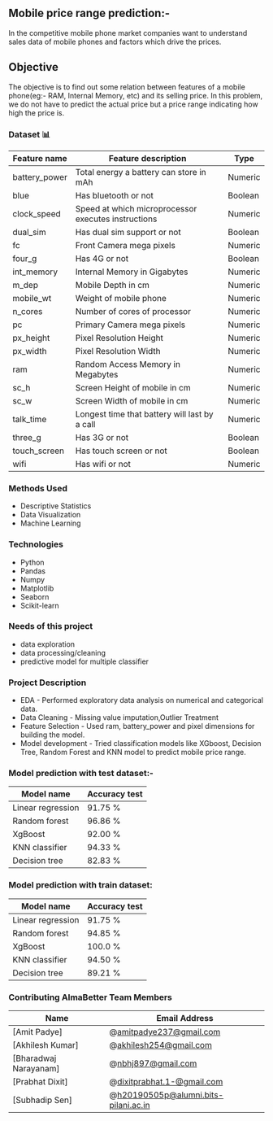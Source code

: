 ## Mobile price range prediction:-
In the competitive mobile phone market companies want to understand sales data of mobile phones and factors which drive the prices.
## Objective<br>
 The objective is to find out some relation between features of a mobile phone(eg:- RAM, Internal Memory, etc) and its selling price. In this problem, we do not have to predict the actual price but a price range indicating how high the price is.

###  Dataset 📊
| Feature name  |  Feature description                                  |  Type   |
|---------------|-------------------------------------------------------|---------|
| battery_power | Total energy a battery can store in mAh               | Numeric |
| blue          | Has bluetooth or not                                  | Boolean |
| clock_speed   | Speed at which microprocessor executes instructions   | Numeric |
| dual_sim      | Has dual sim support or not                           | Boolean |
| fc            | Front Camera mega pixels                              | Numeric |
| four_g        | Has 4G or not                                         | Boolean |
| int_memory    | Internal Memory in Gigabytes                          | Numeric |
| m_dep         | Mobile Depth in cm                                    | Numeric |
| mobile_wt     | Weight of mobile phone                                | Numeric |
| n_cores       | Number of cores of processor                          | Numeric |
| pc            | Primary Camera mega pixels                            | Numeric |
| px_height     | Pixel Resolution Height                               | Numeric |
| px_width      | Pixel Resolution Width                                | Numeric |
| ram           | Random Access Memory in Megabytes                     | Numeric |
| sc_h          | Screen Height of mobile in cm                         | Numeric |
| sc_w          | Screen Width of mobile in cm                          | Numeric |
| talk_time     | Longest time that battery will last by a call         | Numeric |
| three_g       | Has 3G or not                                         | Boolean |
| touch_screen  | Has touch screen or not                               | Boolean |
| wifi          | Has wifi or not                                       | Numeric |

### Methods Used
* Descriptive Statistics
* Data Visualization
* Machine Learning

### Technologies
* Python
* Pandas
* Numpy
* Matplotlib
* Seaborn
* Scikit-learn

### Needs of this project
- data exploration
- data processing/cleaning
- predictive model for multiple classifier

### Project Description
* EDA - Performed exploratory data analysis on numerical and categorical data.
* Data Cleaning - Missing value imputation,Outlier Treatment
* Feature Selection - Used ram, battery_power and pixel dimensions for building the model.
* Model development - Tried classification models like XGboost, Decision Tree, Random Forest and KNN model to predict mobile price range.

### Model prediction with test dataset:-
| Model name                  | Accuracy test | 
|-----------------------------|---------------|
| Linear regression           | 91.75 %       |
| Random forest               | 96.86 %       |
| XgBoost                     | 92.00 %
| KNN classifier              | 94.33 %       | 
| Decision tree               | 82.83 %       | 

### Model prediction with train dataset:
| Model name                  | Accuracy test | 
|-----------------------------|---------------|
| Linear regression           | 91.75 %       |
| Random forest               | 94.85 %       |
| XgBoost                     | 100.0 %
| KNN classifier              | 94.50 %       | 
| Decision tree               | 89.21 %       | 

### Contributing AlmaBetter Team Members


|Name     |  Email Address   | 
|---------|-----------------|
|[Amit Padye]| @amitpadye237@gmail.com        |
|[Akhilesh Kumar]|     @akhilesh254@gmail.com   |
|[Bharadwaj Narayanam]| @nbhj897@gmail.com        |
|[Prabhat Dixit]|     @dixitprabhat.1-@gmail.com    |
|[Subhadip Sen]|     @h20190505p@alumni.bits-pilani.ac.in    |
